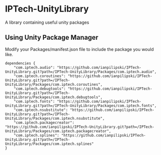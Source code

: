 # IPTech-UnityLibrary

A library containing useful unity packages

## Using Unity Package Manager

Modify your Packages/manifest.json file to include the package you would like.

```
dependencies {
    "com.iptech.audio": "https://github.com/ianpilipski/IPTech-UnityLibrary.git?path=/IPTech-UnityLibrary/Packages/com.iptech.audio",
    "com.iptech.coroutines": "https://github.com/ianpilipski/IPTech-UnityLibrary.git?path=/IPTech-UnityLibrary/Packages/com.iptech.coroutines",
    "com.iptech.debugtools": "https://github.com/ianpilipski/IPTech-UnityLibrary.git?path=/IPTech-UnityLibrary/Packages/com.iptech.debugtools",
    "com.iptech.fonts": "https://github.com/ianpilipski/IPTech-UnityLibrary.git?path=/IPTech-UnityLibrary/Packages/com.iptech.fonts",
    "com.iptech.nsubstitute": "https://github.com/ianpilipski/IPTech-UnityLibrary.git?path=/IPTech-UnityLibrary/Packages/com.iptech.nsubstitute",
    "com.iptech.packagecreator": "https://github.com/ianpilipski/IPTech-UnityLibrary.git?path=/IPTech-UnityLibrary/Packages/com.iptech.packagecreator",
    "com.iptech.splines": "https://github.com/ianpilipski/IPTech-UnityLibrary.git?path=/IPTech-UnityLibrary/Packages/com.iptech.splines"
}
```
    

